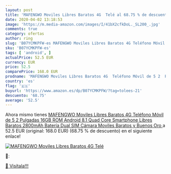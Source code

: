 ```yaml
---
layout: post
title: 'MAFENGWO Moviles Libres Baratos 4G  Telé al 68.75 % de descuento'
date: 2020-04-02 13:18:53
image: 'https://m.media-amazon.com/images/I/41bX2cfkDoL._SL200_.jpg'
comments: true
category: ofertas
author: ring
slug: 'B07YCMKPFW-es MAFENGWO Moviles Libres Baratos 4G Teléfono Móvil de 5 2...'
sku: 'B07YCMKPFW-es'
tags: [ 'android', ]
actualPrice: 52.5 EUR
currency: EUR
price: 52.5
comparePrice: 168.0 EUR
prodname: 'MAFENGWO Moviles Libres Baratos 4G  Teléfono Móvil de 5 2  Pulgadas 16GB ROM Android 8.1 Quad Core Smartphone Libres Baratos 2800mAh Batería Dual SIM Cámara Moviles Baratos y Buenos  Oro '
country: 'es'
flag: '🇪🇸'
buyurl: 'https://www.amazon.es/dp/B07YCMKPFW/?tag=tolees-21'
descuento: '68.75'
average: '52.5'
---
```


Ahora mismo tienes [MAFENGWO Moviles Libres Baratos 4G  Teléfono Móvil de 5 2  Pulgadas 16GB ROM Android 8.1 Quad Core Smartphone Libres Baratos 2800mAh Batería Dual SIM Cámara Moviles Baratos y Buenos  Oro ](https://www.amazon.es/dp/B07YCMKPFW/?tag=tolees-21) a 52.5 EUR (original: 168.0 EUR) (68.75 %  de descuento) en el siguiente enlace!

[![MAFENGWO Moviles Libres Baratos 4G  Telé](https://m.media-amazon.com/images/I/41bX2cfkDoL._SL200_.jpg)](https://www.amazon.es/dp/B07YCMKPFW/?tag=tolees-21)

🔎:


[🛒 Visítala!!!](https://www.amazon.es/dp/B07YCMKPFW/?tag=tolees-21)
